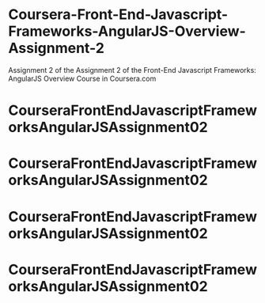 # Coursera-Front-End-Javascript-Frameworks-AngularJS-Overview-Assignment-2
Assignment 2 of the Assignment 2 of the Front-End Javascript Frameworks: AngularJS Overview Course in Coursera.com
# CourseraFrontEndJavascriptFrameworksAngularJSAssignment02
# CourseraFrontEndJavascriptFrameworksAngularJSAssignment02
# CourseraFrontEndJavascriptFrameworksAngularJSAssignment02
# CourseraFrontEndJavascriptFrameworksAngularJSAssignment02
